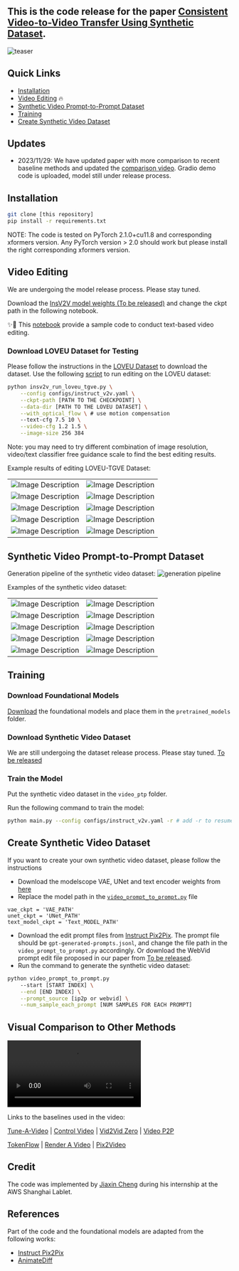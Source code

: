 ## This is the code release for the paper [Consistent Video-to-Video Transfer Using Synthetic Dataset](https://arxiv.org/abs/2311.00213).

![teaser](figures/teaser.png)

## Quick Links
* [Installation](#installation)
* [Video Editing](#video-editing) 🔥
* [Synthetic Video Prompt-to-Prompt Dataset](#synthetic-video-prompt-to-prompt-dataset)
* [Training](#training)
* [Create Synthetic Video Dataset](#create-synthetic-video-dataset)

## Updates
* 2023/11/29: We have updated paper with more comparison to recent baseline methods and updated the [comparison video](#visual-comparison-to-other-methods). Gradio demo code is uploaded, model still under release process.

## Installation
```bash
git clone [this repository]
pip install -r requirements.txt
```
NOTE: The code is tested on PyTorch 2.1.0+cu11.8 and corresponding xformers version. Any PyTorch version > 2.0 should work but please install the right corresponding xformers version.
## Video Editing
We are undergoing the model release process. Please stay tuned.

Download the [InsV2V model weights (To be released)]() and change the ckpt path in the following notebook.

✨🚀 This [notebook](video_edit.ipynb) provide a sample code to conduct text-based video editing.

### Download LOVEU Dataset for Testing
Please follow the instructions in the [LOVEU Dataset](https://sites.google.com/view/loveucvpr23/track4) to download the dataset. Use the following [script](insv2v_run_loveu_tgve.py) to run editing on the LOVEU dataset:
```bash
python insv2v_run_loveu_tgve.py \
    --config configs/instruct_v2v.yaml \
    --ckpt-path [PATH TO THE CHECKPOINT] \
    --data-dir [PATH TO THE LOVEU DATASET] \
    --with_optical_flow \ # use motion compensation
    --text-cfg 7.5 10 \
    --video-cfg 1.2 1.5 \
    --image-size 256 384
```
Note: you may need to try different combination of image resolution, video/text classifier free guidance scale to find the best editing results.

Example results of editing LOVEU-TGVE Dataset:


<table>
  <tr>
    <td><img src="./figures/videos/audi-snow-trail_background.gif" alt="Image Description"/></td>
    <td><img src="./figures/videos/cat-in-the-sun_background.gif" alt="Image Description"/></td>
  </tr>
  <tr>
    <td><img src="./figures/videos/swans_object.gif" alt="Image Description" /></td>
    <td><img src="./figures/videos/drift-turn_style.gif" alt="Image Description" /></td>
  </tr>
  <tr>
    <td><img src="./figures/videos/earth-full-view_background.gif" alt="Image Description" /></td>
    <td><img src="./figures/videos/ferris-wheel-timelapse_background.gif" alt="Image Description" /></td>
  </tr>
  <tr>
    <td><img src="./figures/videos/ice-hockey_object.gif" alt="Image Description" /></td>
    <td><img src="./figures/videos/miami-surf_background.gif" alt="Image Description" /></td>
  </tr>
  <tr>
    <td><img src="./figures/videos/raindrops_style.gif" alt="Image Description" /></td>
    <td><img src="./figures/videos/red-roses-sunny-day_style.gif" alt="Image Description" /></td>
  </tr>
</table>


## Synthetic Video Prompt-to-Prompt Dataset

Generation pipeline of the synthetic video dataset:
![generation pipeline](figures/data_pipe.png)

Examples of the synthetic video dataset:
<table>
  <tr>
    <td><img src="./figures/synthetic_sample/synthetic_video_1_0.gif" alt="Image Description"/></td>
    <td><img src="./figures/synthetic_sample/synthetic_video_18_0.gif" alt="Image Description"/></td>
  </tr>
  <tr>
    <td><img src="./figures/synthetic_sample/synthetic_video_24_0.gif" alt="Image Description" /></td>
    <td><img src="./figures/synthetic_sample/synthetic_video_81_0.gif" alt="Image Description" /></td>
  </tr>
  <tr>
    <td><img src="./figures/synthetic_sample/synthetic_video_92_0.gif" alt="Image Description" /></td>
    <td><img src="./figures/synthetic_sample/synthetic_video_106_0.gif" alt="Image Description" /></td>
  </tr>
  <tr>
    <td><img src="./figures/synthetic_sample/synthetic_video_116_0.gif" alt="Image Description" /></td>
    <td><img src="./figures/synthetic_sample/synthetic_video_141_0.gif" alt="Image Description" /></td>
  </tr>
  <tr>
    <td><img src="./figures/synthetic_sample/synthetic_video_192_0.gif" alt="Image Description" /></td>
    <td><img src="./figures/synthetic_sample/synthetic_video_197_0.gif" alt="Image Description" /></td>
  </tr>
</table>

## Training

### Download Foundational Models
[Download](https://drive.google.com/file/d/1R9sWsnGZUa5P8IB5DDfD9eU-T9SQLsFw/view?usp=sharing) the foundational models and place them in the `pretrained_models` folder.

### Download Synthetic Video Dataset
We are still undergoing the dataset release process. Please stay tuned. 
[To be released]()

### Train the Model
Put the synthetic video dataset in the `video_ptp` folder.

Run the following command to train the model:
```bash
python main.py --config configs/instruct_v2v.yaml -r # add -r to resume training if the training is interrupted
```

## Create Synthetic Video Dataset
If you want to create your own synthetic video dataset, please follow the instructions
* Download the modelscope VAE, UNet and text encoder weights from [here](https://huggingface.co/damo-vilab/modelscope-damo-text-to-video-synthesis/tree/main)
* Replace the model path in the [`video_prompt_to_prompt.py`](video_prompt_to_prompt.py) file
```
vae_ckpt = 'VAE_PATH'
unet_ckpt = 'UNet_PATH'
text_model_ckpt = 'Text_MODEL_PATH'
```
* Download the edit prompt files from [Instruct Pix2Pix](https://github.com/timothybrooks/instruct-pix2pix). The prompt file should be `gpt-generated-prompts.jsonl`, and change the file path in the `video_prompt_to_prompt.py` accordingly. Or download the WebVid prompt edit file proposed in our paper from [To be released]().
* Run the command to generate the synthetic video dataset:
```bash
python video_prompt_to_prompt.py 
    --start [START INDEX] \
    --end [END INDEX] \
    --prompt_source [ip2p or webvid] \
    --num_sample_each_prompt [NUM SAMPLES FOR EACH PROMPT]
```

## Visual Comparison to Other Methods

![compare to baselines](figures/videos/TGVE_video_edit.mp4)

Links to the baselines used in the video:

[Tune-A-Video](https://github.com/showlab/Tune-A-Video) | [Control Video](https://github.com/thu-ml/controlvideo) | [Vid2Vid Zero](https://github.com/baaivision/vid2vid-zero) | [Video P2P](https://github.com/ShaoTengLiu/Video-P2P)

[TokenFlow](https://github.com/omerbt/TokenFlow) | [Render A Video](https://github.com/williamyang1991/Rerender_A_Video) | [Pix2Video](https://github.com/duyguceylan/pix2video)

## Credit
The code was implemented by [Jiaxin Cheng](https://github.com/cplusx) during his internship at the AWS Shanghai Lablet.
## References
Part of the code and the foundational models are adapted from the following works:
* [Instruct Pix2Pix](https://github.com/timothybrooks/instruct-pix2pix)
* [AnimateDiff](https://github.com/guoyww/animatediff/)